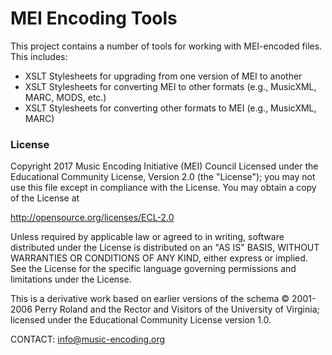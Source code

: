 # MEI Encoding Tools

This project contains a number of tools for working with MEI-encoded files. This includes:

- XSLT Stylesheets for upgrading from one version of MEI to another
- XSLT Stylesheets for converting MEI to other formats (e.g., MusicXML, MARC, MODS, etc.)
- XSLT Stylesheets for converting other formats to MEI (e.g., MusicXML, MARC)

### License

Copyright 2017 Music Encoding Initiative (MEI) Council Licensed under the Educational
Community License, Version 2.0 (the "License"); you may not use this file
except in compliance with the License. You may obtain a copy of the License at

http://opensource.org/licenses/ECL-2.0

Unless required by applicable law or agreed to in writing, software
distributed under the License is distributed on an "AS IS" BASIS, WITHOUT
WARRANTIES OR CONDITIONS OF ANY KIND, either express or implied. See the
License for the specific language governing permissions and limitations under
the License.

This is a derivative work based on earlier versions of the schema © 2001-2006 Perry Roland
and the Rector and Visitors of the University of Virginia; licensed under the Educational
Community License version 1.0.

CONTACT: info@music-encoding.org
